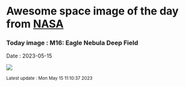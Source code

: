
# Awesome space image of the day from [NASA](https://api.nasa.gov/)

### Today image : M16: Eagle Nebula Deep Field
Date : 2023-05-15

![](https://apod.nasa.gov/apod/image/2305/EagleDeep_Lacroce_1080.jpg)

<small>Latest update : Mon May 15 11:10:37 2023</small>
        